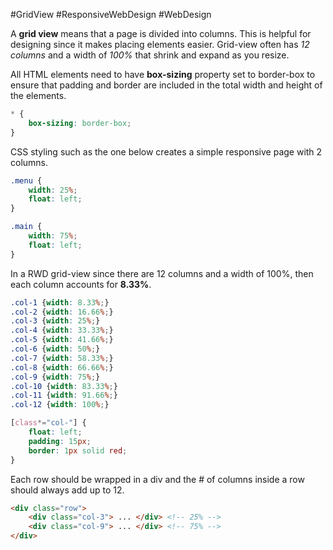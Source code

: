 #GridView #ResponsiveWebDesign #WebDesign 

A **grid view** means that a page is divided into columns. This is helpful for designing since it makes placing elements easier. Grid-view often has *12 columns* and a width of *100%* that shrink and expand as you resize.

All HTML elements need to have **box-sizing** property set to border-box to ensure that padding and border are included in the total width and height of the elements. 
``` CSS
* {
	box-sizing: border-box;
}
```

CSS styling such as the one below creates a simple responsive page with 2 columns.
``` CSS
.menu {
	width: 25%;
	float: left;
}

.main {
	width: 75%;
	float: left;
}
```

In a RWD grid-view since there are 12 columns and a width of 100%, then each column accounts for **8.33%**.
``` CSS
.col-1 {width: 8.33%;}  
.col-2 {width: 16.66%;}  
.col-3 {width: 25%;}  
.col-4 {width: 33.33%;}  
.col-5 {width: 41.66%;}  
.col-6 {width: 50%;}  
.col-7 {width: 58.33%;}  
.col-8 {width: 66.66%;}  
.col-9 {width: 75%;}  
.col-10 {width: 83.33%;}  
.col-11 {width: 91.66%;}  
.col-12 {width: 100%;}

[class*="col-"] {
	float: left;
	padding: 15px;
	border: 1px solid red;
}
```

Each row should be wrapped in a div and the # of columns inside a row should always add up to 12.
``` HTML
<div class="row">
	<div class="col-3"> ... </div> <!-- 25% -->
	<div class="col-9"> ... </div> <!-- 75% -->
</div>
```